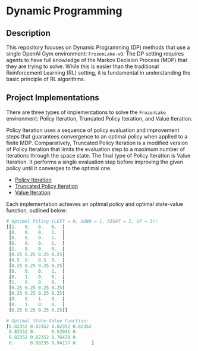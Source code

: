# Dynamic Programming

## Description

This repository focuses on Dynamic Programming (DP) methods that use a single OpenAI Gym environment: `FrozenLake-v0`. The DP setting requires agents to have full knowledge of the Markov Decision Process (MDP) that they are trying to solve. While this is easier than the traditional Reinforcement Learning (RL) setting, it is fundamental in understanding the basic principle of RL algorithms.

## Project Implementations

There are three types of implementations to solve the `FrozenLake` environment: Policy Iteration, Truncated Policy Iteration, and Value Iteration.

Policy Iteration uses a sequence of policy evaluation and improvement steps that guarantees convergence to an optimal policy when applied to a finite MDP. Comparatively, Truncated Policy Iteration is a modified version of Policy Iteration that limits the evaluation step to a maximum number of iterations through the space state. The final type of Policy Iteration is Value Iteration. It performs a single evaluation step before improving the given policy until it converges to the optimal one.

- [Policy Iteration](https://github.com/Achronus/Portfolio/tree/master/rl/dynamic_programming/policy_iteration)
- [Truncated Policy Iteration](https://github.com/Achronus/Portfolio/tree/master/rl/dynamic_programming/truncated_policy_iteration)
- [Value Iteration](https://github.com/Achronus/Portfolio/tree/master/rl/dynamic_programming/value_iteration)

Each implementation achieves an optimal policy and optimal state-value function, outlined below:

```Python
# Optimal Policy (LEFT = 0, DOWN = 1, RIGHT = 2, UP = 3):
[[1.   0.   0.   0.  ] 
 [0.   0.   0.   1.  ]  
 [0.   0.   0.   1.  ]  
 [0.   0.   0.   1.  ]  
 [1.   0.   0.   0.  ]  
 [0.25 0.25 0.25 0.25]  
 [0.5  0.   0.5  0.  ]  
 [0.25 0.25 0.25 0.25]  
 [0.   0.   0.   1.  ]  
 [0.   1.   0.   0.  ]  
 [1.   0.   0.   0.  ]  
 [0.25 0.25 0.25 0.25]  
 [0.25 0.25 0.25 0.25]  
 [0.   0.   1.   0.  ]  
 [0.   1.   0.   0.  ]  
 [0.25 0.25 0.25 0.25]] 
```

```Python
# Optimal State-Value Function:
[0.82352 0.82352 0.82352 0.82352 
 0.82352 0.      0.52941 0.         
 0.82352 0.82352 0.76470 0.
 0.      0.88235 0.94117 0.     ]
```
